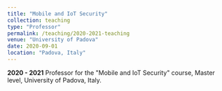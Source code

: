 ```yaml
---
title: "Mobile and IoT Security"
collection: teaching
type: "Professor"
permalink: /teaching/2020-2021-teaching
venue: "University of Padova"
date: 2020-09-01
location: "Padova, Italy"
---
```


**2020 - 2021** Professor for the "Mobile and IoT Security" course, Master level, University of Padova, Italy.
